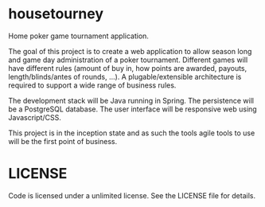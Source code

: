 # housetourney
Home poker game tournament application.

The goal of this project is to create a web application to allow season long and game day administration of a poker tournament. Different games will have different rules (amount of buy in, how points are awarded, payouts, length/blinds/antes of rounds, ...). A plugable/extensible architecture is required to support a wide range of business rules.

The development stack will be Java running in Spring.
The persistence will be a PostgreSQL database.
The user interface will be responsive web using Javascript/CSS.

This project is in the inception state and as such the tools agile tools to use will be the first point of business.

# LICENSE
Code is licensed under a unlimited license. See the LICENSE file for details.


